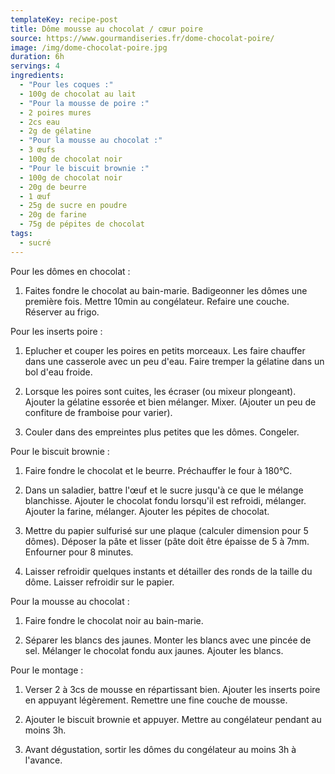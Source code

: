 ```yaml
---
templateKey: recipe-post
title: Dôme mousse au chocolat / cœur poire
source: https://www.gourmandiseries.fr/dome-chocolat-poire/
image: /img/dome-chocolat-poire.jpg
duration: 6h
servings: 4
ingredients:
  - "Pour les coques :"
  - 100g de chocolat au lait
  - "Pour la mousse de poire :"
  - 2 poires mures
  - 2cs eau
  - 2g de gélatine
  - "Pour la mousse au chocolat :"
  - 3 œufs
  - 100g de chocolat noir
  - "Pour le biscuit brownie :"
  - 100g de chocolat noir
  - 20g de beurre
  - 1 œuf
  - 25g de sucre en poudre
  - 20g de farine
  - 75g de pépites de chocolat
tags:
  - sucré
---
```

Pour les dômes en chocolat :

1. Faites fondre le chocolat au bain-marie. Badigeonner les dômes une première fois. Mettre 10min au congélateur. Refaire une couche. Réserver au frigo.

Pour les inserts poire :

1. Eplucher et couper les poires en petits morceaux. Les faire chauffer dans une casserole avec un peu d'eau. Faire tremper la gélatine dans un bol d'eau froide.

2. Lorsque les poires sont cuites, les écraser (ou mixeur plongeant). Ajouter la gélatine essorée et bien mélanger. Mixer. (Ajouter un peu de confiture de framboise pour varier).

3. Couler dans des empreintes plus petites que les dômes. Congeler.

Pour le biscuit brownie :

1. Faire fondre le chocolat et le beurre. Préchauffer le four à 180°C.

2. Dans un saladier, battre l'œuf et le sucre jusqu'à ce que le mélange blanchisse. Ajouter le chocolat fondu lorsqu'il est refroidi, mélanger. Ajouter la farine, mélanger. Ajouter les pépites de chocolat.

3. Mettre du papier sulfurisé sur une plaque (calculer dimension pour 5 dômes). Déposer la pâte et lisser (pâte doit être épaisse de 5 à 7mm. Enfourner pour 8 minutes.

4. Laisser refroidir quelques instants et détailler des ronds de la taille du dôme. Laisser refroidir sur le papier.

Pour la mousse au chocolat :

1. Faire fondre le chocolat noir au bain-marie.

2. Séparer les blancs des jaunes. Monter les blancs avec une pincée de sel. Mélanger le chocolat fondu aux jaunes. Ajouter les blancs.

Pour le montage :

1. Verser 2 à 3cs de mousse en répartissant bien. Ajouter les inserts poire en appuyant légèrement. Remettre une fine couche de mousse.

2. Ajouter le biscuit brownie et appuyer. Mettre au congélateur pendant au moins 3h.

3. Avant dégustation, sortir les dômes du congélateur au moins 3h à l'avance.
